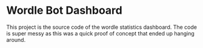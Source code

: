 # Wordle Bot Dashboard

This project is the source code of the wordle statistics dashboard. The code is super messy as this was a quick proof of concept that ended up hanging around. 
